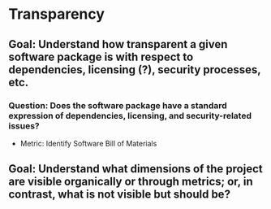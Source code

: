 # Transparency 

## Goal: Understand how transparent a given software package is with respect to dependencies, licensing (?), security processes, etc. 

### Question: Does the software package have a standard expression of dependencies, licensing, and security-related issues? 

- Metric: Identify Software Bill of Materials

## Goal: Understand what dimensions of the project are visible organically or through metrics; or, in contrast, what is not visible but should be? 

